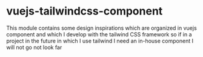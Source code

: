 # vuejs-tailwindcss-component
This module contains some design inspirations which are organized in vuejs component and which I develop with the tailwind CSS framework so if in a project in the future in which I use tailwind I need an in-house component I will not go not look far
